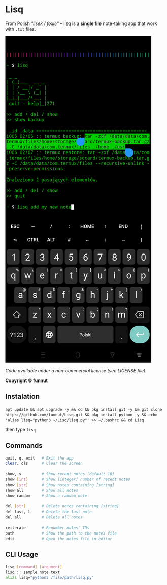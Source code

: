 # Lisq

From Polish *"lisek / foxie"* – lisq is a **single file** note-taking app that work with `.txt` files.

![Zrzut ekranu](screenshot.jpg)

*Code available under a non-commercial license (see LICENSE file).*

**Copyright © funnut**

## Instalation

`apt update && apt upgrade -y && cd && pkg install git -y && git clone https://github.com/funnut/Lisq.git && pkg install python -y && echo 'alias lisq="python3 ~/Lisq/lisq.py"' >> ~/.bashrc && cd Lisq`

then type `lisq`

## Commands

```bash
quit, q, exit   # Exit the app  
clear, cls      # Clear the screen  

show, s         # Show recent notes (default 10)  
show [int]      # Show [integer] number of recent notes  
show [str]      # Show notes containing [string]  
show all        # Show all notes  
show random     # Show a random note  

del [str]       # Delete notes containing [string]  
del last, l     # Delete the last note  
del all         # Delete all notes  

reiterate       # Renumber notes' IDs  
path            # Show the path to the notes file  
edit            # Open the notes file in editor
```


## CLI Usage

```bash
lisq [command] [argument]
lisq :: sample note text
alias lisq="python3 /file/path/lisq.py"
```

